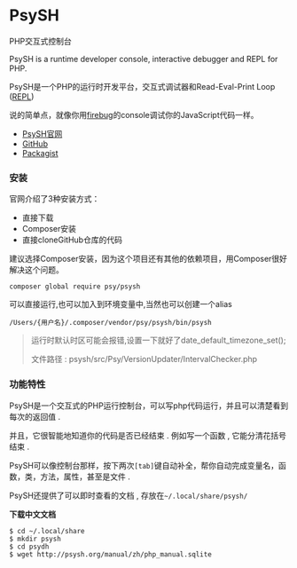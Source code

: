 # PsySH

PHP交互式控制台

PsySH is a runtime developer console, interactive debugger and REPL for PHP.

PsySH是一个PHP的运行时开发平台，交互式调试器和Read-Eval-Print Loop \([REPL](https://zh.wikipedia.org/wiki/读取﹣求值﹣输出循环)\)

说的简单点，就像你用[firebug](http://getfirebug.com/)的console调试你的JavaScript代码一样。

* [PsySH官网](http://psysh.org/)
* [GitHub](https://github.com/bobthecow/psysh)
* [Packagist](https://packagist.org/packages/psy/psysh)

### 安装

官网介绍了3种安装方式：

* 直接下载
* Composer安装
* 直接cloneGitHub仓库的代码

建议选择Composer安装，因为这个项目还有其他的依赖项目，用Composer很好解决这个问题。

```
composer global require psy/psysh
```

可以直接运行,也可以加入到环境变量中,当然也可以创建一个alias

```
/Users/{用户名}/.composer/vendor/psy/psysh/bin/psysh
```

> 运行时默认时区可能会报错,设置一下就好了date\_default\_timezone\_set\(\);
>
> 文件路径 : psysh/src/Psy/VersionUpdater/IntervalChecker.php

### 功能特性

PsySH是一个交互式的PHP运行控制台，可以写php代码运行，并且可以清楚看到每次的返回值 .

并且，它很智能地知道你的代码是否已经结束 . 例如写一个函数 , 它能分清花括号结束 .

PsySH可以像控制台那样，按下两次`[tab]`键自动补全，帮你自动完成变量名，函数，类，方法，属性，甚至是文件 .

PsySH还提供了可以即时查看的文档 , 存放在`~/.local/share/psysh/`

**下载中文文档**

```
$ cd ~/.local/share 
$ mkdir psysh
$ cd psydh
$ wget http://psysh.org/manual/zh/php_manual.sqlite
```



